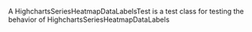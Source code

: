 A HighchartsSeriesHeatmapDataLabelsTest is a test class for testing the behavior of HighchartsSeriesHeatmapDataLabels